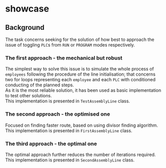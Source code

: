 # showcase

## Background
The task concerns seeking for the solution of how best to approach 
the issue of toggling `PLC`s from `RUN` or `PROGRAM` modes respectively.

### The first approach - the mechanical but robust
The simplest way to solve this issue is to simulate the whole process of `employees` following the procedure of
the line initialisation; that concerns two for loops representing each `employee` and each `PLC` with conditioned 
conducting of the planned steps.  
As it is the most reliable solution, it has been used as basic implementation to test other solutions.  
This implementation is presented in `TestAssemblyLine` class.

### The second approach - the optimised one
Focused on finding faster route, based on using divisor finding algorithm.  
This implementation is presented in `FirstAssemblyLine` class.

### The third approach - the optimal one
The optimal approach further reduces the number of iterations required.  
This implementation is presented in `SecondAssemblyLine` class.
